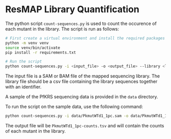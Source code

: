 # ResMAP Library Quantification

The python script `count-sequences.py` is used to count the occurence of each mutant in the library. The script is run as follows:

```bash
# First create a virtual environment and install the required packages
python -m venv venv
source venv/bin/activate
pip install -r requirements.txt

# Run the script
python count-sequences.py -i <input_file> -o <output_file> --library <library_file>
```

The input file is a SAM or BAM file of the mapped sequencing library. The library file should be a csv file containing the library sequences together with an identifier.

A sample of the PfKRS sequencing data is provided in the `data` directory.

To run the script on the sample data, use the following command:

```bash
python count-sequences.py -i data/PkmutWTd1_1pc.sam -o data/PkmutWTd1_1pc-counts.tsv --library data/pfkrs-n20-library.csv
```

The output file will be `PkmutWTd1_1pc-counts.tsv` and will contain the counts of each mutant in the library.